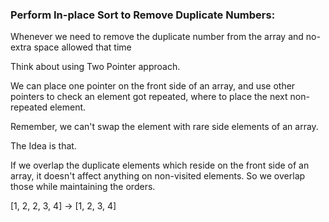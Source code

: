 
### Perform In-place Sort to Remove Duplicate Numbers:

Whenever we need to remove the duplicate number from the array and no-extra space allowed that time

Think about using Two Pointer approach. 

We can place one pointer on the front side of an array, and use other pointers to check an element got repeated, where to place the next non-repeated element. 

Remember, we can't swap the element with rare side elements of an array. 

The Idea is that. 

If we overlap the duplicate elements which reside on the front side of an array, it doesn't affect anything on non-visited elements. So we overlap those
while maintaining the orders. 

[1, 2, 2, 3, 4] -> [1, 2, 3, 4]


